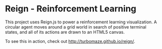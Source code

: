 Reign - Reinforcement Learning
===============================

This project uses Reign.js to power a reinforcement learning visualization. A
circular agent moves around a grid world in search of positive terminal
states, and all of its actions are drawn to an HTML5 canvas.

To see this in action, check out http://turbomaze.github.io/reign/.
